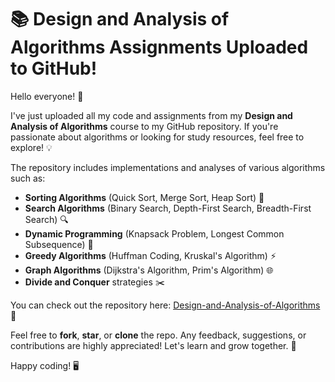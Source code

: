 # 📚 Design and Analysis of Algorithms Assignments Uploaded to GitHub!

Hello everyone! 👋

I've just uploaded all my code and assignments from my **Design and Analysis of Algorithms** course to my GitHub repository. If you're passionate about algorithms or looking for study resources, feel free to explore! 💡

The repository includes implementations and analyses of various algorithms such as:

- **Sorting Algorithms** (Quick Sort, Merge Sort, Heap Sort) 🔢
- **Search Algorithms** (Binary Search, Depth-First Search, Breadth-First Search) 🔍
- **Dynamic Programming** (Knapsack Problem, Longest Common Subsequence) 🧮
- **Greedy Algorithms** (Huffman Coding, Kruskal's Algorithm) ⚡
- **Graph Algorithms** (Dijkstra's Algorithm, Prim's Algorithm) 🌐
- **Divide and Conquer** strategies ✂️

You can check out the repository here: [Design-and-Analysis-of-Algorithms](https://github.com/VOYAGER441/DAA/) 🚀

Feel free to **fork**, **star**, or **clone** the repo. Any feedback, suggestions, or contributions are highly appreciated! Let's learn and grow together. 🤝

Happy coding! 🖥️

